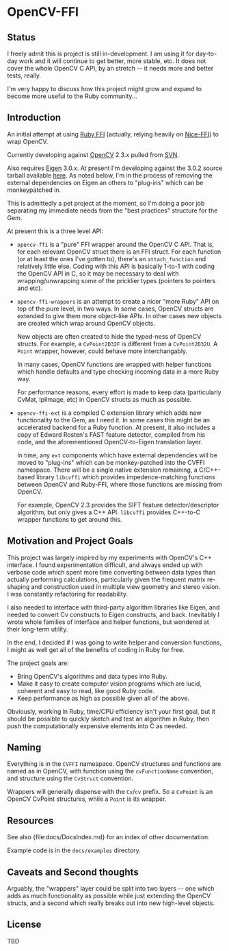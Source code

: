 OpenCV-FFI
==========

Status
------

I freely admit this is project is still in-development.  I am using it
for day-to-day work and it will continue to get better, more stable, etc.
It does not cover the whole OpenCV C API, by an stretch -- it needs more
and better tests, really.

I'm very happy to discuss how this project might grow and expand to
become more useful to the Ruby community...


Introduction
------------

An initial attempt at using [Ruby
FFI](https://github.com/ffi/ffi) (actually, relying heavily on
[Nice-FFI](https://github.com/jacius/nice-ffi)) to wrap OpenCV.

Currently developing against
[OpenCV](http://opencv.willowgarage.com/wiki/) 2.3.x pulled from
[SVN](https://code.ros.org/svn/opencv/branches/2.3/opencv/).

Also requires
[Eigen](http://eigen.tuxfamily.org/index.php?title=Main_Page) 3.0.x.
At present I'm developing against the 3.0.2  source tarball available
[here](http://bitbucket.org/eigen/eigen/get/3.0.2.tar.gz).  As noted
below, I'm in the process of removing the external dependencies on Eigen
an others to "plug-ins" which can be monkeypatched in.

This is admittedly a pet project at the moment, so I'm doing a poor job
separating my immediate needs from the "best practices" structure
for the Gem.  

At present this is a three level API:

+ `opencv-ffi` is a "pure" FFI wrapper around the OpenCV C API.  That is,
for each relevant OpenCV struct there is an FFI struct.  For each function
(or at least the ones I've gotten to), there's an `attach_function`
and relatively little else.   Coding with this API is basically 1-to-1
with coding the OpenCV API in C, so it may be necessary to deal with wrapping/unwrapping some of the pricklier types (pointers to pointers and etc).

+ `opencv-ffi-wrappers` is an attempt to create a nicer "more Ruby" API
on top of the pure level, in two ways.   In some cases, OpenCV structs
are extended to give them more object-like APIs.
In other cases new objects are created which wrap around OpenCV objects.

    New objects are often created to hide the typed-ness of OpenCV
    structs.  For example, a `CvPoint2D32F` is different from a
    `CvPoint2D32U`.  A `Point` wrapper, however, could behave more
    interchangably.

    In many cases, OpenCV functions are wrapped with helper functions which handle defaults and type checking incoming data in a more Ruby way.

    For performance reasons, every effort is made to keep data (particularly
CvMat, IplImage, etc) in OpenCV structs as much as possible.

+ `opencv-ffi-ext` is a compiled C extension library which adds new
functionality to the Gem, as I need it.  In some cases this might be an
accelerated backend for a Ruby function.  At present, it also includes a
copy of Edward Rosten's FAST feature detector, compiled from his code,
     and the aforementioned OpenCV-to-Eigen translation layer.  

     In time, any `ext` components which have external dependencies will be moved to "plug-ins" which can be monkey-patched into the CVFFI namespace.  There will be a single native extension remaining, a C/C++-based library `libcvffi` which provides impedence-matching functions between OpenCV and Ruby-FFI, where those functions are missing from OpenCV.

     For example, OpenCV 2.3 provides the SIFT feature detector/descriptor
     algorithm, but only gives a C++ API.  `libcvffi` provides C++-to-C
     wrapper functions to get around this.



Motivation and Project Goals
---

This project was largely inspired by my experiments with OpenCV's C++
interface.  I found experimentation difficult, and always ended up with
verbose code which spent more time converting between data types than
actually performing calculations, particularly given the frequent matrix re-shaping
and construction used in multiple view geometry and stereo vision.
I was constantly refactoring for readability.

I also needed to interface with third-party algorithm libraries like
Eigen, and needed to convert Cv constructs to Eigen constructs, and back.
Inevitably I wrote whole families of interface and helper functions,
but wondered at their long-term utility.

In the end, I decided if I was going to write helper and conversion
functions, I might as well get all of the benefits of coding in Ruby
for free.

The project goals are:

 * Bring OpenCV's algorithms and data types into Ruby.
 * Make it easy to create computer vision programs which are lucid, coherent and easy to read, like good Ruby code.
 * Keep performance as high as possible given all of the above.

Obviously, working in Ruby, time/CPU efficiency isn't your first goal,
but it should be possible to quickly sketch and test an algorithm in Ruby,
then push the computationally expensive elements into C as needed.

Naming
---

Everything is in the `CVFFI` namespace.  OpenCV structures and functions
are named as in OpenCV, with function using the `cvFunctionName`
convention, and structure using the `CvStruct` convention.

Wrappers will generally dispense with the `Cv`/`cv` prefix.  So a
`CvPoint` is an OpenCV CvPoint structures, while a `Point` is its wrapper.


Resources
---

See also {file:docs/DocsIndex.md} for an index of other documentation.

Example code is in the `docs/examples` directory.


Caveats and Second thoughts
---

Arguably, the "wrappers" layer could be split into two layers --
one which adds as much functionality as possible while just extending the OpenCV
structs, and a second which really breaks out into new high-level objects.


License
---

TBD

